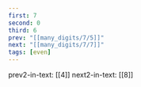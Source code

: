 ```yaml
---
first: 7
second: 0
third: 6
prev: "[[many_digits/7/5]]"
next: "[[many_digits/7/7]]"
tags: [even]
---
```

prev2-in-text: [[4]]
next2-in-text: [[8]]
